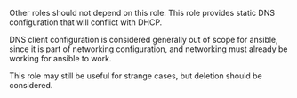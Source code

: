 Other roles should not depend on this role.  This role provides static DNS
configuration that will conflict with DHCP.

DNS client configuration is considered generally out of scope for ansible,
since it is part of networking configuration, and networking must already be
working for ansible to work.

This role may still be useful for strange cases, but deletion should be
considered.
